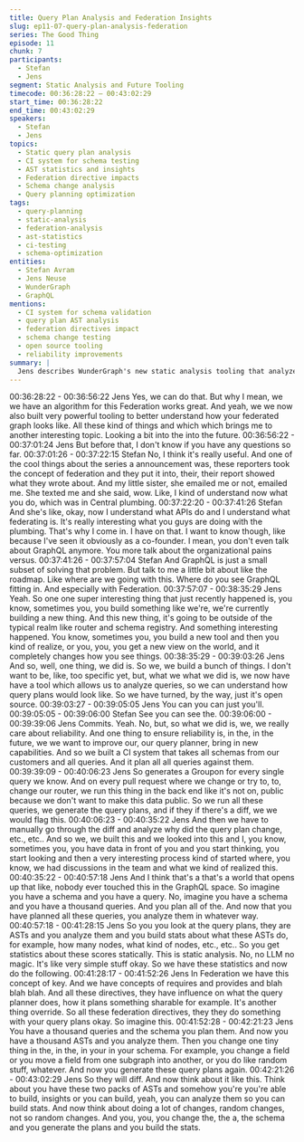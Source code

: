 ```yaml
---
title: Query Plan Analysis and Federation Insights
slug: ep11-07-query-plan-analysis-federation
series: The Good Thing
episode: 11
chunk: 7
participants:
  - Stefan
  - Jens
segment: Static Analysis and Future Tooling
timecode: 00:36:28:22 – 00:43:02:29
start_time: 00:36:28:22
end_time: 00:43:02:29
speakers:
  - Stefan
  - Jens
topics:
  - Static query plan analysis
  - CI system for schema testing
  - AST statistics and insights
  - Federation directive impacts
  - Schema change analysis
  - Query planning optimization
tags:
  - query-planning
  - static-analysis
  - federation-analysis
  - ast-statistics
  - ci-testing
  - schema-optimization
entities:
  - Stefan Avram
  - Jens Neuse
  - WunderGraph
  - GraphQL
mentions:
  - CI system for schema validation
  - query plan AST analysis
  - federation directives impact
  - schema change testing
  - open source tooling
  - reliability improvements
summary: |
  Jens describes WunderGraph's new static analysis tooling that analyzes query plans for all customer schemas and queries. The system generates AST statistics and can detect how federation directive changes impact query planning, enabling insights into schema optimization and reliability improvements.
---
```

00:36:28:22 - 00:36:56:22
Jens
Yes, we can do that. But why I mean, we we have an algorithm for this Federation works great.
And yeah, we we now also built very powerful tooling to better understand how your federated
graph looks like. All these kind of things and which which brings me to another interesting topic.
Looking a bit into the into the future.
00:36:56:22 - 00:37:01:24
Jens
But before that, I don't know if you have any questions so far.
00:37:01:26 - 00:37:22:15
Stefan
No, I think it's really useful. And one of the cool things about the series a announcement was,
these reporters took the concept of federation and they put it into, their, their report showed
what they wrote about. And my little sister, she emailed me or not, emailed me. She texted me
and she said, wow. Like, I kind of understand now what you do, which was in Central plumbing.
00:37:22:20 - 00:37:41:26
Stefan
And she's like, okay, now I understand what APIs do and I understand what federating is. It's
really interesting what you guys are doing with the plumbing. That's why I come in. I have on
that. I want to know though, like because I've seen it obviously as a co-founder. I mean, you
don't even talk about GraphQL anymore. You more talk about the organizational pains versus.
00:37:41:26 - 00:37:57:04
Stefan
And GraphQL is just a small subset of solving that problem. But talk to me a little bit about like
the roadmap. Like where are we going with this. Where do you see GraphQL fitting in. And
especially with Federation.
00:37:57:07 - 00:38:35:29
Jens
Yeah. So one one super interesting thing that just recently happened is, you know, sometimes
you, you build something like we're, we're currently building a new thing. And this new thing, it's
going to be outside of the typical realm like router and schema registry. And something
interesting happened. You know, sometimes you, you build a new tool and then you kind of
realize, or you, you, you get a new view on the world, and it completely changes how you see
things.
00:38:35:29 - 00:39:03:26
Jens
And so, well, one thing, we did is. So we, we build a bunch of things. I don't want to be, like, too
specific yet, but, what we what we did is, we now have have a tool which allows us to analyze
queries, so we can understand how query plans would look like. So we have turned, by the way,
just it's open source.
00:39:03:27 - 00:39:05:05
Jens
You can you can just you'll.
00:39:05:05 - 00:39:06:00
Stefan
See you can see the.
00:39:06:00 - 00:39:39:06
Jens
Commits. Yeah. No, but, so what we did is, we, we really care about reliability. And one thing to
ensure reliability is, in the, in the future, we we want to improve our, our query planner, bring in
new capabilities. And so we built a CI system that takes all schemas from our customers and all
queries. And it plan all all queries against them.
00:39:39:09 - 00:40:06:23
Jens
So generates a Groupon for every single query we know. And on every pull request where we
change or try to, to, change our router, we run this thing in the back end like it's not on, public
because we don't want to make this data public. So we run all these queries, we generate the
query plans, and if they if there's a diff, we we would flag this.
00:40:06:23 - 00:40:35:22
Jens
And then we have to manually go through the diff and analyze why did the query plan change,
etc., etc.. And so we, we built this and we looked into this and I, you know, sometimes you, you
have data in front of you and you start thinking, you start looking and then a very interesting
process kind of started where, you know, we had discussions in the team and what we kind of
realized this.
00:40:35:22 - 00:40:57:18
Jens
And I think that's a that's a world that opens up that like, nobody ever touched this in the
GraphQL space. So imagine you have a schema and you have a query. No, imagine you have a
schema and you have a thousand queries. And you plan all of the. And now that you have
planned all these queries, you analyze them in whatever way.
00:40:57:18 - 00:41:28:15
Jens
So you you look at the query plans, they are ASTs and you analyze them and you build stats
about what these ASTs do, for example, how many nodes, what kind of nodes, etc., etc.. So you
get statistics about these scores statically. This is static analysis. No, no LLM no magic. It's like
very simple stuff okay. So we have these statistics and now do the following.
00:41:28:17 - 00:41:52:26
Jens
In Federation we have this concept of key. And we have concepts of requires and provides and
blah blah blah. And all these directives, they have influence on what the query planner does,
how it plans something sharable for example. It's another thing override. So all these federation
directives, they they do something with your query plans okay. So imagine this.
00:41:52:28 - 00:42:21:23
Jens
You have a thousand queries and the schema you plan them. And now you have a thousand
ASTs and you analyze them. Then you change one tiny thing in the, in the, in your in your
schema. For example, you change a field or you move a field from one subgraph into another,
or you do like random stuff, whatever. And now you generate these query plans again.
00:42:21:26 - 00:43:02:29
Jens
So they will diff. And now think about it like this. Think about you have these two packs of ASTs
and somehow you're you're able to build, insights or you can build, yeah, you can analyze them
so you can build stats. And now think about doing a lot of changes, random changes, not so
random changes. And you, you, you change the, the a, the schema and you generate the plans
and you build the stats.